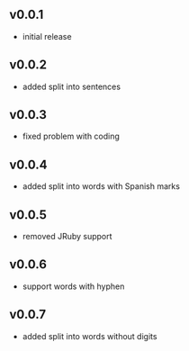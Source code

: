 ## v0.0.1

* initial release

## v0.0.2

* added split into sentences

## v0.0.3

* fixed problem with coding

## v0.0.4

* added split into words with Spanish marks

## v0.0.5

* removed JRuby support

## v0.0.6

* support words with hyphen

## v0.0.7

* added split into words without digits
